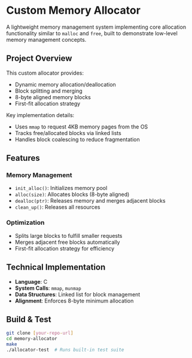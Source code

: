 # Custom Memory Allocator

A lightweight memory management system implementing core allocation functionality similar to `malloc` and `free`, built to demonstrate low-level memory management concepts.

## Project Overview
This custom allocator provides:
- Dynamic memory allocation/deallocation
- Block splitting and merging
- 8-byte aligned memory blocks
- First-fit allocation strategy

Key implementation details:
- Uses `mmap` to request 4KB memory pages from the OS
- Tracks free/allocated blocks via linked lists
- Handles block coalescing to reduce fragmentation

## Features

### Memory Management
- `init_alloc()`: Initializes memory pool
- `alloc(size)`: Allocates blocks (8-byte aligned)
- `dealloc(ptr)`: Releases memory and merges adjacent blocks
- `clean_up()`: Releases all resources

### Optimization
- Splits large blocks to fulfill smaller requests
- Merges adjacent free blocks automatically
- First-fit allocation strategy for efficiency

## Technical Implementation
- **Language**: C
- **System Calls**: `mmap`, `munmap`
- **Data Structures**: Linked list for block management
- **Alignment**: Enforces 8-byte minimum allocation

## Build & Test
```sh
git clone [your-repo-url]
cd memory-allocator
make
./allocator-test  # Runs built-in test suite
